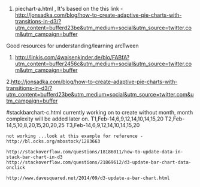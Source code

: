 1. piechart-a.html , It's based on the this link - http://jonsadka.com/blog/how-to-create-adaptive-pie-charts-with-transitions-in-d3/?utm_content=bufferd23be&utm_medium=social&utm_source=twitter.com&utm_campaign=buffer



Good resources for understanding/learning arcTween
1. http://linkis.com/4waisenkinder.de/blo/FABfA?utm_content=buffer2456c&utm_medium=social&utm_source=twitter.com&utm_campaign=buffer

2.http://jonsadka.com/blog/how-to-create-adaptive-pie-charts-with-transitions-in-d3/?utm_content=bufferd23be&utm_medium=social&utm_source=twitter.com&utm_campaign=buffer



#stackbarchart-c.html
	currently working on to create without month, month complexity will be added later on.
	T1,Feb-14,6,9,12,14,10,14,15,20
	T2,Feb-14,5,10,8,20,15,20,20,25
	T3,Feb-14,6,9,12,14,10,14,15,20

	not working ...look at this example for reference - http://bl.ocks.org/mbostock/1283663
	
	http://stackoverflow.com/questions/18186011/how-to-update-data-in-stack-bar-chart-in-d3
	http://stackoverflow.com/questions/21869612/d3-update-bar-chart-data-onclick
	
	http://www.davesquared.net/2014/09/d3-update-a-bar-chart.html